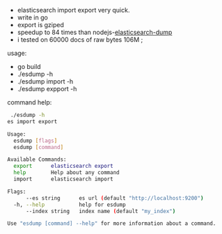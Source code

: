 - elasticsearch  import export very quick.
- write in go 
- export is gziped 
- speedup to 84 times than nodejs-[elasticsearch-dump](https://github.com/elasticsearch-dump/elasticsearch-dump)  
 - i tested on 60000 docs of raw bytes 106M ;
 
 usage:
 - go build 
 - ./esdump -h
 - ./esdump import -h
 - ./esdump expport -h

command help:
```sh
 ./esdump -h
es import export

Usage:
  esdump [flags]
  esdump [command]

Available Commands:
  export      elasticsearch export
  help        Help about any command
  import      elasticsearch import

Flags:
      --es string      es url (default "http://localhost:9200")
  -h, --help           help for esdump
      --index string   index name (default "my_index")

Use "esdump [command] --help" for more information about a command.
```